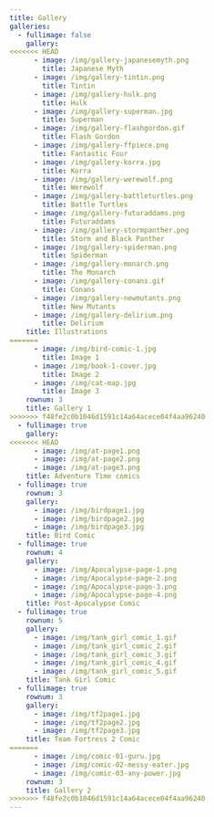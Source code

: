 ```yaml
---
title: Gallery
galleries:
  - fullimage: false
    gallery:
<<<<<<< HEAD
      - image: /img/gallery-japanesemyth.png
        title: Japanese Myth
      - image: /img/gallery-tintin.png
        title: Tintin
      - image: /img/gallery-hulk.png
        title: Hulk
      - image: /img/gallery-superman.jpg
        title: Superman
      - image: /img/gallery-flashgordon.gif
        title: Flash Gordon
      - image: /img/gallery-ffpiece.png
        title: Fantastic Four
      - image: /img/gallery-korra.jpg
        title: Korra
      - image: /img/gallery-werewolf.png
        title: Werewolf
      - image: /img/gallery-battleturtles.png
        title: Battle Turtles
      - image: /img/gallery-futuraddams.png
        title: Futuraddams
      - image: /img/gallery-stormpanther.png
        title: Storm and Black Panther
      - image: /img/gallery-spiderman.png
        title: Spiderman
      - image: /img/gallery-monarch.png
        title: The Monarch
      - image: /img/gallery-conans.gif
        title: Conans
      - image: /img/gallery-newmutants.png
        title: New Mutants
      - image: /img/gallery-delirium.png
        title: Delirium
    title: Illustrations
=======
      - image: /img/bird-comic-1.jpg
        title: Image 1
      - image: /img/book-1-cover.jpg
        title: Image 2
      - image: /img/cat-map.jpg
        title: Image 3
    rownum: 3
    title: Gallery 1
>>>>>>> f48fe2c0b1046d1591c14a64acece04f4aa96240
  - fullimage: true
    gallery:
<<<<<<< HEAD
      - image: /img/at-page1.png
      - image: /img/at-page2.png
      - image: /img/at-page3.png
    title: Adventure Time comics
  - fullimage: true
    rownum: 3
    gallery:
      - image: /img/birdpage1.jpg
      - image: /img/birdpage2.jpg
      - image: /img/birdpage3.jpg
    title: Bird Comic
  - fullimage: true
    rownum: 4
    gallery:
      - image: /img/Apocalypse-page-1.png
      - image: /img/Apocalypse-page-2.png
      - image: /img/Apocalypse-page-3.png
      - image: /img/Apocalypse-page-4.png
    title: Post-Apocalypse Comic 
  - fullimage: true
    rownum: 5
    gallery:
      - image: /img/tank_girl_comic_1.gif
      - image: /img/tank_girl_comic_2.gif
      - image: /img/tank_girl_comic_3.gif
      - image: /img/tank_girl_comic_4.gif
      - image: /img/tank_girl_comic_5.gif
    title: Tank Girl Comic
  - fullimage: true
    rownum: 3
    gallery:
      - image: /img/tf2page1.jpg
      - image: /img/tf2page2.jpg
      - image: /img/tf2page3.jpg
    title: Team Fortress 2 Comic
=======
      - image: /img/comic-01-guru.jpg
      - image: /img/comic-02-messy-eater.jpg
      - image: /img/comic-03-any-power.jpg
    rownum: 3
    title: Gallery 2
>>>>>>> f48fe2c0b1046d1591c14a64acece04f4aa96240
---
```


